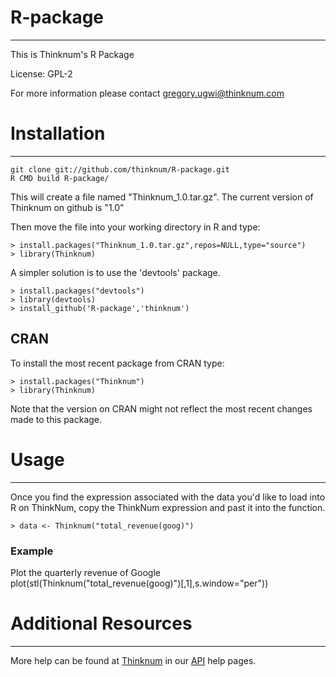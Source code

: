 R-package
=========
---

This is Thinknum's R Package

License: GPL-2

For more information please contact gregory.ugwi@thinknum.com

# Installation #
---

    git clone git://github.com/thinknum/R-package.git
    R CMD build R-package/

This will create a file named "Thinknum_1.0.tar.gz". The current version of Thinknum on github is "1.0"

Then move the file into your working directory in R and type:

    > install.packages("Thinknum_1.0.tar.gz",repos=NULL,type="source")
    > library(Thinknum)

A simpler solution is to use the 'devtools' package.

    > install.packages("devtools")
    > library(devtools)
    > install_github('R-package','thinknum')

## CRAN ##

To install the most recent package from CRAN type:

    > install.packages("Thinknum")
    > library(Thinknum)
    
Note that the version on CRAN might not reflect the most recent changes made to this package.

# Usage #
---

Once you find the expression associated with the data you'd like to load into R on ThinkNum, copy the ThinkNum expression and past it into the function.

    > data <- Thinknum("total_revenue(goog)")

### Example ###
Plot the quarterly revenue of Google
	 plot(stl(Thinknum("total_revenue(goog)")[,1],s.window="per"))

# Additional Resources #
---
    
More help can be found at [Thinknum](http://www.thinknum.com) in our [API](http://www.thinknum.com/api) help pages.
